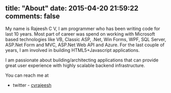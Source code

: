 title: "About"
date: 2015-04-20 21:59:22
comments: false
---

My name is Rajeesh C V, I am programmer who has been writing code for last 10 years. Most part of career was spend on working with Microsoft based technologies like VB, Classic ASP, .Net, Win Forms, WPF, SQL Server, ASP.Net Form and MVC, ASP.Net Web API and Azure. For the last couple of years, I am involved in building HTML5+Javascript applications.

I am passionate about building/architecting applications that can provide great user experience with highly scalable backend infrastructure.

You can reach me at
  * twitter - [cvrajeesh](https://twitter.com/cvrajeesh)
